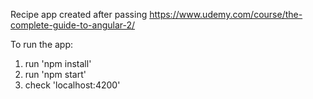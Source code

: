 Recipe app created after passing https://www.udemy.com/course/the-complete-guide-to-angular-2/

To run the app:
1. run 'npm install'
2. run 'npm start'
3. check 'localhost:4200'


